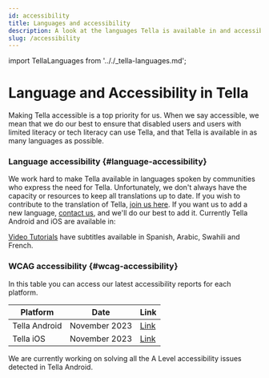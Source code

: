 ```yaml
---
id: accessibility
title: Languages and accessibility
description: A look at the languages Tella is available in and accessibility considerations.
slug: /accessibility
---
```

import TellaLanguages from '.././_tella-languages.md';


# Language and Accessibility in Tella

Making Tella accessible is a top priority for us. When we say accessible, we mean that we do our best to ensure that disabled users and users with limited literacy or tech literacy can use Tella, and that Tella is available in as many languages as possible.


### Language accessibility {#language-accessibility}

We work hard to make Tella available in languages spoken by communities who express the need for Tella. Unfortunately, we don't always have the capacity or resources to keep all translations up to date. If you wish to contribute to the translation of Tella, [join us here](/translating-tella). If you want us to add a new language, [contact us](/contact-us), and we'll do our best to add it. Currently Tella Android and iOS are available in:

<TellaLanguages/>

[Video Tutorials](/video-tutorials) have subtitles available in Spanish, Arabic, Swahili and French.



### WCAG accessibility {#wcag-accessibility}

In this table you can access our latest accessibility reports for each platform. 

| **Platform** | **Date** | **Link** |
| -----|-----|------ |  
| Tella Android | November 2023 | [Link](<./../assets/2023.11 - Tella Android accessibility audit.docx.pdf>) | 
| Tella iOS | November 2023 | [Link](<./../assets/2023.11 - Tella iOS accessibility audit.docx.pdf>) | 

We are currently working on solving all the A Level accessibility issues detected in Tella Android.



